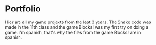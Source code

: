 # Portfolio
Hier are all my game projects from the last 3 years. The Snake code was made in the 11th class and the game Blocks! was my first try on doing a game. I'm spanish,
that's why the files from the game Blocks! are in spanish.
